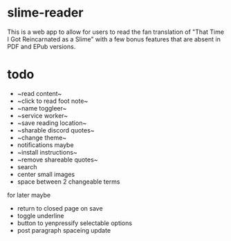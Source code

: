 # slime-reader
This is a web app to allow for users to read the fan translation of "That Time I Got Reincarnated as a Slime" with a few bonus features that are absent in PDF and EPub versions.

# todo
- ~read content~
- ~click to read foot note~
- ~name toggleer~
- ~service worker~
- ~save reading location~
- ~sharable discord quotes~
- ~change theme~
- notifications maybe
- ~install instructions~
- ~remove shareable quotes~
- search
- center small images
- space between 2 changeable terms

for later maybe
- return to closed page on save
- toggle underline
- button to yenpressify selectable options
- post paragraph spaceing update

